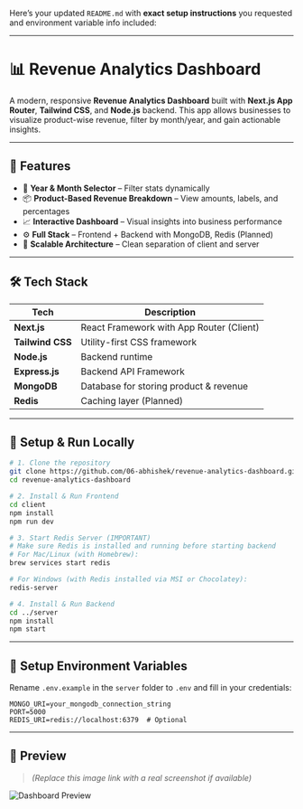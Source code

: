 Here’s your updated `README.md` with **exact setup instructions** you requested and environment variable info included:

---

# 📊 Revenue Analytics Dashboard

A modern, responsive **Revenue Analytics Dashboard** built with **Next.js App Router**, **Tailwind CSS**, and **Node.js** backend. This app allows businesses to visualize product-wise revenue, filter by month/year, and gain actionable insights.

---

## 🚀 Features

* 📆 **Year & Month Selector** – Filter stats dynamically
* 📦 **Product-Based Revenue Breakdown** – View amounts, labels, and percentages
* 📈 **Interactive Dashboard** – Visual insights into business performance
* ⚙️ **Full Stack** – Frontend + Backend with MongoDB, Redis (Planned)
* 🧠 **Scalable Architecture** – Clean separation of client and server

---

## 🛠 Tech Stack

| Tech             | Description                              |
| ---------------- | ---------------------------------------- |
| **Next.js**      | React Framework with App Router (Client) |
| **Tailwind CSS** | Utility-first CSS framework              |
| **Node.js**      | Backend runtime                          |
| **Express.js**   | Backend API Framework                    |
| **MongoDB**      | Database for storing product & revenue   |
| **Redis**        | Caching layer (Planned)                  |

---

## 🧪 Setup & Run Locally

```bash
# 1. Clone the repository
git clone https://github.com/06-abhishek/revenue-analytics-dashboard.git
cd revenue-analytics-dashboard

# 2. Install & Run Frontend
cd client
npm install
npm run dev

# 3. Start Redis Server (IMPORTANT)
# Make sure Redis is installed and running before starting backend
# For Mac/Linux (with Homebrew):
brew services start redis

# For Windows (with Redis installed via MSI or Chocolatey):
redis-server

# 4. Install & Run Backend
cd ../server
npm install
npm start
```

---

## 🔐 Setup Environment Variables

Rename `.env.example` in the `server` folder to `.env` and fill in your credentials:

```env
MONGO_URI=your_mongodb_connection_string
PORT=5000
REDIS_URI=redis://localhost:6379  # Optional
```

---

## 📸 Preview

> *(Replace this image link with a real screenshot if available)*

![Dashboard Preview](https://your-screenshot-url.com)
